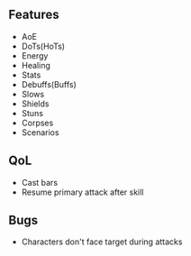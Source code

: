 ## Features

* AoE
* DoTs(HoTs)
* Energy
* Healing
* Stats
* Debuffs(Buffs)
* Slows
* Shields
* Stuns
* Corpses
* Scenarios

## QoL

* Cast bars
* Resume primary attack after skill

## Bugs

* Characters don't face target during attacks
